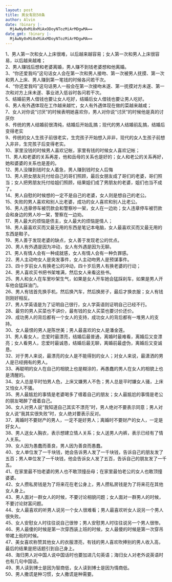 ```yaml
---
layout: post
title: 男女有别50条
author: Alvin
date: !binary |-
  MjAwNy0xMi0xMiAxODoyNTozMiArMDgwMA==
date_gmt: !binary |-
  MjAwNy0xMi0xMiAxMDoyNTozMiArMDgwMA==
---
```

1、男人第一次和女人上床很难，以后越来越容易；女人第一次和男人上床很容易，以后越来越难；  
2、男人赚钱后想和老婆离婚，男人赚不到钱老婆想和他离婚。  
3、“你还爱我吗”这句话女人会在第一次和男人接吻、第一次被男人抚摸、第一次和男人上床、男人赚到第一笔钱的时候各问若干次。  
4、“你还爱我吗”这句话男人一般会在第一次接吻未遂、第一抚摸对方未遂、第一次和对方上床未遂、事业进入低谷时各问若干次。  
5、结婚前男人借钱也要让女人吃好，结婚后女人借钱也要让男人吃好。  
6、男人有外遇体现在工作越来越忙，女人有外遇体现在做的菜越来越咸；  
7、女人对你说“讨厌”的时候表明她喜欢你，男人对你说“讨厌”的时候他是真的讨厌你  
8、传统的男人结婚前很清纯，结婚后开始乱搞；现代的男人结婚前乱搞，结婚后变得老实  
9、传统的女人生孩子前很老实，生完孩子开始想入非非，现代的女人生孩子前想入非非，生完孩子后变得老实。  
10、家里没钱的时候男人喜欢记帐，家里有钱的时候女人喜欢记帐；  
11、男人和老婆的关系再差，他和岳母的关系也是好的；女人和老公的关系再好，她和婆婆的关系也是差的。  
12、男人没赚到钱时女人着急，男人赚到钱时女人后悔  
13、男人把女朋友托付给自己的哥们照顾，最后女朋友成了哥们的老婆，哥们照当；女人把男朋友托付给姐们照顾，结果姐们成了男朋友的老婆，姐们也当不成了。  
14、男人自慰的时候想的一定不是自己的老婆，女人则是想自己的老公。  
15、失败的男人喜欢和别人比老婆，成功的女人喜欢和别人比老公。  
16、男人违章停车被罚款会和警察吵一架，女人在一边劝；女人违章停车被罚款会和身边的男人吵一架，警察在一边劝。  
17、男人最大的烦恼是债主，女人最大的烦恼是情人；  
18、男人最喜欢买而又最无用的东西是笔记本电脑，女人最喜欢买而又最无用的东西是鞋子。  
19、男人善于发现老婆的缺点，女人善于发现老公的优点。  
20、男人有外遇是因为冲动，女人有外遇是因为无聊。  
21、男人有情人会有一种成就感，女人有情人会有一种负罪感。  
22、男人主动吻女人是突发事件，女人主动吻男人是预谋事件。  
23、四十岁前女人有换老公的冲动，四十岁后男人有换老婆的行动；  
24、男人喜欢买书把书架堆满，然后女人来看这些书。  
25、男人和女人在车里吵架生气，如果是女人开车她会猛踩刹车，如果是男人开车他会猛踩油门。  
26、男人有钱首先换手机，然后换汽车，然后换房子，最后才换衣服；女人有钱则刚好相反。  
27、男人学英语是为了证明自己很行，女人学英语则证明自己已经不行。  
28、最穷的男人买菜也不讲价，最有钱的女人买菜也要讨价还价。  
29、成功男人的背后都有一个女人的支持，成功女人的背后都有一堆男人的支持。  
30、女人最恨的男人是陈世美；男人最喜欢的女人是潘金莲。  
31、男人看女人，恋爱时最漂亮，结婚后最普通，离婚时最难看，离婚后又变漂亮；女人看男人，恋爱时最诚恳，结婚后最无聊，离婚前最虚伪，离婚后又变诚恳。  
32、对于男人来说，最漂亮的女人是不能得到的女人；对女人来说，最潇洒的男人是已经拥有的男人。  
33、再聪明的女人在自己的相貌上也是糊涂的，再愚蠢的男人在女人的相貌上也是清醒的。  
34、女人总是平时怕男人色，上床又嫌男人不色；男人总是平时嫌女人骚，上床又怕女人不骚。  
35、男人最尴尬的事情是老婆喝多了缠着自己的朋友；女人最尴尬的事情是老公的朋友喝醉了缠着自己。  
36、女人对男人说“我知道自己其实不漂亮”时，男人绝对不要表示同意；男人对女人说“我其实很失败”时，女人绝对要表示反对。  
37、离婚时不要财产的男人，一定不是好男人；离婚时不要财产的女人，一定是好女人。  
38、男人送女人胸衣，表示想建立情人关系；女人送男人内裤，表示已经有了情人关系。  
39、女人因为愚蠢而善良，男人因为善良而愚蠢。  
40、女人单位发了一千块钱，她会告诉男人发了一千块钱，告诉自己的朋友发了五百；男人单位发了一千块钱，他会告诉女人发了五百，告诉自己的朋友发了一千五。  
41、在家里最不怕老婆的男人也不敢顶撞岳母；在家里最怕老公的女人也敢顶撞婆婆。  
42、女人攒私房钱是为了将来花在老公身上，男人攒私房钱是为了将来花在其他女人身上。  
43、男人面对一群女人的时候，不要讨论相貌问题；女人面对一群男人的时候，不要讨论财富问题。  
44、女人最喜欢的听男人说另一个女人很难看；男人最喜欢听女人说另一个男人很失败。  
45、女人安慰女人时往往说自己很惨；男人安慰男人时往往说另一个男人很惨。  
46、男人最傻的时候是第一次穿西装上班的时候，女人最傻的时候是第一次穿吊带裙上街的时候。  
47、美女喜欢称赞其他女人的衣服漂亮，有钱的男人喜欢吹捧别的男人收入高，最后的结果是把话题引到自己身上。  
48、海归男人对中国人说中国话时也要加进几句英语；海归女人对老外说英语时也有几句中国话。  
49、男人读到博士是因为智商低，女人读到博士是因为情商低。  
50、男人撒谎是种习惯，女人撒谎是种需要。
